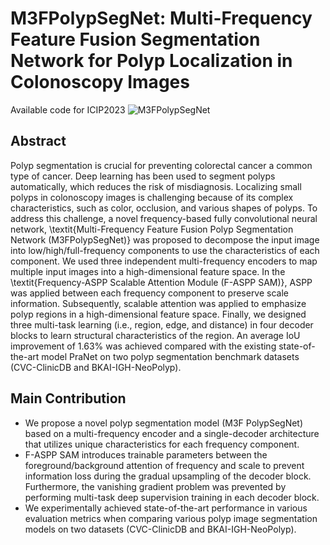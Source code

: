# M3FPolypSegNet: Multi-Frequency Feature Fusion Segmentation Network for Polyp Localization in Colonoscopy Images
Available code for ICIP2023
![M3FPolypSegNet](https://user-images.githubusercontent.com/77310264/223346757-0774fd2f-4dff-4753-a66c-1baa40ab32f2.png)

## Abstract
Polyp segmentation is crucial for preventing colorectal cancer a common type of cancer. Deep learning has been used to segment polyps automatically, which reduces the risk of misdiagnosis. Localizing small polyps in colonoscopy images is challenging because of its complex characteristics, such as color, occlusion, and various shapes of polyps. To address this challenge, a novel frequency-based fully convolutional neural network, \textit{Multi-Frequency Feature Fusion Polyp Segmentation Network (M3FPolypSegNet)} was proposed to decompose the input image into low/high/full-frequency components to use the characteristics of each component. We used three independent multi-frequency encoders to map multiple input images into a high-dimensional feature space. In the \textit{Frequency-ASPP Scalable Attention Module (F-ASPP SAM)}, ASPP was applied between each frequency component to preserve scale information. Subsequently, scalable attention was applied to emphasize polyp regions in a high-dimensional feature space. Finally, we designed three multi-task learning (i.e., region, edge, and distance) in four decoder blocks to learn structural characteristics of the region. An average IoU improvement of 1.63% was achieved compared with the existing state-of-the-art model PraNet on two polyp segmentation benchmark datasets (CVC-ClinicDB and BKAI-IGH-NeoPolyp).

## Main Contribution

- We propose a novel polyp segmentation model (M3F PolypSegNet) based on a multi-frequency encoder and a single-decoder architecture that utilizes unique characteristics for each frequency component.
- F-ASPP SAM introduces trainable parameters between the foreground/background attention of frequency and scale to prevent information loss during the gradual upsampling of the decoder block. Furthermore, the vanishing gradient problem was prevented by performing multi-task deep supervision training in each decoder block.
- We experimentally achieved state-of-the-art performance in various evaluation metrics when comparing various polyp image segmentation models on two datasets (CVC-ClinicDB and BKAI-IGH-NeoPolyp).
